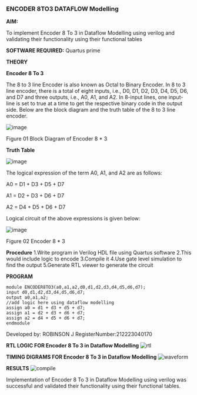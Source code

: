 ### ENCODER 8TO3 DATAFLOW Modelling

**AIM:**

To implement  Encoder 8 To 3 in Dataflow Modelling using verilog and validating their functionality using their functional tables

**SOFTWARE REQUIRED:** Quartus prime

**THEORY**

**Encoder 8 To 3**

The 8 to 3 line Encoder is also known as Octal to Binary Encoder. In 8 to 3 line encoder, there is a total of eight inputs, i.e., D0, D1, D2, D3, D4, D5, D6, and D7 and three outputs, i.e., A0, A1, and A2. In 8-input lines, one input-line is set to true at a time to get the respective binary code in the output side. Below are the block diagram and the truth table of the 8 to 3 line encoder.

![image](https://github.com/naavaneetha/ENCODER8TO3DATAFLOW/assets/154305477/0bc242c1-eb9e-4c47-afe5-30428470efc3)

Figure 01  Block Diagram of Encoder 8 * 3

**Truth Table**

![image](https://github.com/naavaneetha/ENCODER8TO3DATAFLOW/assets/154305477/35496b14-ae6e-4cd1-9abd-d6736b576575)

The logical expression of the term A0, A1, and A2 are as follows:

A0 = D1 + D3 + D5 + D7

A1 = D2 + D3 + D6 + D7

A2 = D4 + D5 + D6 + D7

Logical circuit of the above expressions is given below:

![image](https://github.com/naavaneetha/ENCODER8TO3DATAFLOW/assets/154305477/95acaee6-c873-4c75-89eb-ef09fb158053)

Figure 02  Encoder 8 * 3

**Procedure**
1.Write program in Verilog HDL file using Quartus software
2.This would include logic to encode
3.Compile it
4.Use gate level simulation to find the output
5.Generate RTL viewer to generate the circuit

**PROGRAM**
```
module ENCODER8TO3(a0,a1,a2,d0,d1,d2,d3,d4,d5,d6,d7);
input d0,d1,d2,d3,d4,d5,d6,d7;
output a0,a1,a2;
//add logic here using dataflow modelling
assign a0 = d1 + d3 + d5 + d7;
assign a1 = d2 + d3 + d6 + d7;
assign a2 = d4 + d5 + d6 + d7;
endmodule
```
Developed by: ROBINSON J
RegisterNumber:212223040170

**RTL LOGIC FOR Encoder 8 To 3 in Dataflow Modelling**
![rtl](https://github.com/CodesWithRobi/de-ENCODER8TO3DATAFLOW/assets/130537166/42f901cf-b707-4010-9b3e-492c73eab0d8)

**TIMING DIGRAMS FOR Encoder 8 To 3 in Dataflow Modelling**
![waveform](https://github.com/CodesWithRobi/de-ENCODER8TO3DATAFLOW/assets/130537166/a6bc3c30-a4d6-4ab8-81f2-ea9ec749ef1d)

**RESULTS**
![compile](https://github.com/CodesWithRobi/de-ENCODER8TO3DATAFLOW/assets/130537166/6a670fe8-ba6c-4165-8225-2414675d9423)

Implementation of  Encoder 8 To 3 in Dataflow Modelling using verilog was successful and validated their functionality using their functional tables.




